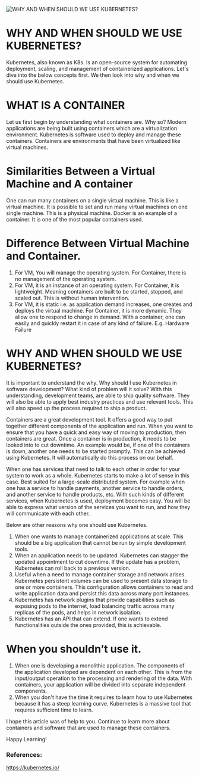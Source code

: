 ![WHY AND WHEN SHOULD WE USE KUBERNETES?](/Why-and-when-you-should-use-Kubernetes/image-name/container.jpg)
# WHY AND WHEN SHOULD WE USE KUBERNETES? 

Kubernetes, also known as K8s. Is an open-source system for automating deployment, scaling, and management of containerized applications. Let's dive into the below concepts first. We then look into why and when we should use Kubernetes.

# WHAT IS A CONTAINER

Let us first begin by understanding what containers are. Why so?  Modern applications are being built using containers which are a virtualization environment. Kubernetes is software used to deploy and manage these containers.  Containers are environments that have been virtualized like virtual machines. 

# Similarities Between a Virtual Machine and A container 

One can run many containers on a single virtual machine. This is like a virtual machine. It is possible to set and run many virtual machines on one single machine. This is a physical machine. Docker is an example of a container. It is one of the most popular containers used.  

# Difference Between Virtual Machine and Container.

1) For VM, You will manage the operating system. For Container, there is no management of the operating system. 
2) For VM, it is an instance of an operating system. For Container, it is lightweight. Meaning containers are built to be started, stopped, and scaled out. This is without human intervention. 
3) For VM, it is static i.e. as application demand increases, one creates and deploys the virtual machine. For Container, it is more dynamic. They allow one to respond to change in demand. With a container, one can easily and quickly restart it in case of any kind of failure. E.g. Hardware Failure


 

# WHY AND WHEN SHOULD WE USE KUBERNETES? 

It is important to understand the why. Why should I use Kubernetes in software development? What kind of problem will it solve? With this understanding, development teams, are able to ship quality software. They will also be able to apply best industry practices and use relevant tools.  This will also speed up the process required to ship a product. 

Containers are a great development tool. It offers a good way to put together different components of the application and run. When you want to ensure that you have a quick and easy way of moving to production, then containers are great. Once a container is in production, it needs to be looked into to cut downtime. An example would be, if one of the containers is down, another one needs to be started promptly. This can be achieved using Kubernetes. It will automatically do this process on our behalf. 

When one has services that need to talk to each other in order for your system to work as a whole. Kubernetes starts to make a lot of sense in this case. Best suited for a large-scale distributed system.  For example when one has a service to handle payments, another service to handle orders, and another service to handle products, etc. With such kinds of different services, when Kubernetes is used, deployment becomes easy. You will be able to express what version of the services you want to run, and how they will communicate with each other. 

Below are other reasons why one should use Kubernetes.


1) When one wants to manage containerized applications at scale. This should be a big application that cannot be run by simple development tools.
2) When an application needs to be updated. Kubernetes can stagger the updated appointment to cut downtime. If the update has a problem, Kubernetes can roll back to a previous version. 
3) Useful when a need to manage container storage and network arises. Kubernetes persistent volumes can be used to present data storage to one or more containers. This configuration allows containers to read and write application data and persist this data across many port instances.
4) Kubernetes has network plugins that provide capabilities such as exposing pods to the internet, load balancing traffic across many replicas of the pods, and helps in network isolation. 
5)  Kubernetes has an API that can extend. If one wants to extend functionalities outside the ones provided, this is achievable.


# When you shouldn’t use it.

1) When one is developing a monolithic application. The components of the application developed are dependent on each other. This is from the input/output operation to the processing and rendering of the data. With containers, your application will be divided into separate independent components. 
2) When you don't have the time it requires to learn how to use Kubernetes because it has a steep learning curve. Kubernetes is a massive tool that requires sufficient time to learn.  

I hope this article was of help to you. Continue to learn more about containers and software that are used to manage these containers. 

Happy Learning! 


### References: 
https://kubernetes.io/